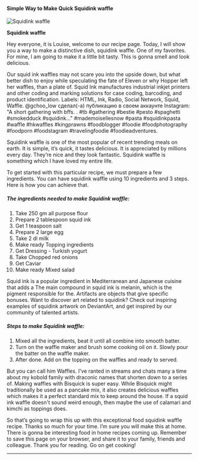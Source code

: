            

#### Simple Way to Make Quick Squidink waffle

![Squidink waffle](https://img-global.cpcdn.com/recipes/88ef8364f6a323cf/751x532cq70/squidink-waffle-recipe-main-photo.jpg)

**Squidink waffle**

Hey everyone, it is Louise, welcome to our recipe page. Today, I will show you a way to make a distinctive dish, squidink waffle. One of my favorites. For mine, I am going to make it a little bit tasty. This is gonna smell and look delicious.

Our squid ink waffles may not scare you into the upside down, but what better dish to enjoy while speculating the fate of Eleven or why Hopper left her waffles, than a plate of. Squid Ink manufactures industrial inkjet printers and other coding and marking solutions for case coding, barcoding, and product identification. Labels: HTML, Ink, Radio, Social Network, Squid, Waffle. @gchoo\_low сделал(-а) публикацию в своем аккаунте Instagram: "A short gathering with bffs. . #tb #gathering #bestie #pesto #spaghetti #smokedduck #squidink…" #mademoisellesnow #pasta #squidinkpasta #waffle #hkwaffles #kingprawns #foodblogger #foodie #foodphotography #foodporn #foodstagram #travelingfoodie #foodieadventures.

Squidink waffle is one of the most popular of recent trending meals on earth. It is simple, it’s quick, it tastes delicious. It is appreciated by millions every day. They’re nice and they look fantastic. Squidink waffle is something which I have loved my entire life.

To get started with this particular recipe, we must prepare a few ingredients. You can have squidink waffle using 10 ingredients and 3 steps. Here is how you can achieve that.

##### The ingredients needed to make Squidink waffle:

1.  Take 250 gm all purpose flour
2.  Prepare 2 tablespoon squid ink
3.  Get 1 teaspoon salt
4.  Prepare 2 large egg
5.  Take 2 dl milk
6.  Make ready Topping ingredients
7.  Get Dressing - Turkish yogurt
8.  Take Chopped red onions
9.  Get Caviar
10.  Make ready Mixed salad

Squid ink is a popular ingredient in Mediterranean and Japanese cuisine that adds a The main compound in squid ink is melanin, which is the pigment responsible for the. Artifacts are objects that give specific bonuses. Want to discover art related to squidink? Check out inspiring examples of squidink artwork on DeviantArt, and get inspired by our community of talented artists.

##### Steps to make Squidink waffle:

1.  Mixed all the ingredients, beat it until all combine into smooth batter.
2.  Turn on the waffle maker and brush some cooking oil on it. Slowly pour the batter on the waffle maker.
3.  After done. Add on the topping on the waffles and ready to served.

But you can call him Waffles. I've ranted in streams and chats many a time about my kobold family with draconic names that shorten down to a series of. Making waffles with Bisquick is super easy. While Bisquick might traditionally be used as a pancake mix, it also creates delicious waffles which makes it a perfect standard mix to keep around the house. If a squid ink waffle doesn't sound weird enough, then maybe the use of calamari and kimchi as toppings does.

So that’s going to wrap this up with this exceptional food squidink waffle recipe. Thanks so much for your time. I’m sure you will make this at home. There is gonna be interesting food in home recipes coming up. Remember to save this page on your browser, and share it to your family, friends and colleague. Thank you for reading. Go on get cooking!

* * *